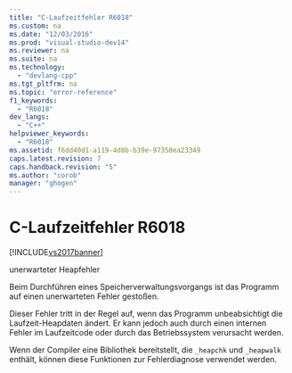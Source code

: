 ```yaml
---
title: "C-Laufzeitfehler R6018"
ms.custom: na
ms.date: "12/03/2016"
ms.prod: "visual-studio-dev14"
ms.reviewer: na
ms.suite: na
ms.technology: 
  - "devlang-cpp"
ms.tgt_pltfrm: na
ms.topic: "error-reference"
f1_keywords: 
  - "R6018"
dev_langs: 
  - "C++"
helpviewer_keywords: 
  - "R6018"
ms.assetid: f6dd40d1-a119-4d8b-b39e-97350ea23349
caps.latest.revision: 7
caps.handback.revision: "5"
ms.author: "corob"
manager: "ghogen"
---
```

# C-Laufzeitfehler R6018
[!INCLUDE[vs2017banner](../../assembler/inline/includes/vs2017banner.md)]

unerwarteter Heapfehler  
  
 Beim Durchführen eines Speicherverwaltungsvorgangs ist das Programm auf einen unerwarteten Fehler gestoßen.  
  
 Dieser Fehler tritt in der Regel auf, wenn das Programm unbeabsichtigt die Laufzeit\-Heapdaten ändert.  Er kann jedoch auch durch einen internen Fehler im Laufzeitcode oder durch das Betriebssystem verursacht werden.  
  
 Wenn der Compiler eine Bibliothek bereitstellt, die `_heapchk` und `_heapwalk` enthält, können diese Funktionen zur Fehlerdiagnose verwendet werden.